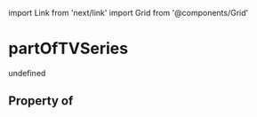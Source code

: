 import Link from 'next/link'
import Grid from '@components/Grid'

# partOfTVSeries

undefined

## Property of



